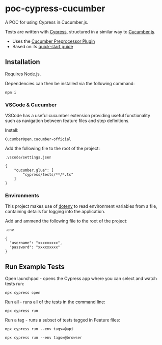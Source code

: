 # poc-cypress-cucumber
A POC for using Cypress in Cucumber.js.

Tests are written with [Cypress](https://docs.cypress.io/guides/overview/why-cypress), structured in a similar way to [Cucumber.js](https://cucumber.io/docs/guides/overview/).

- Uses the [Cucumber Preprocessor Plugin](https://github.com/badeball/cypress-cucumber-preprocessor)
- Based on its [quick-start guide](https://github.com/badeball/cypress-cucumber-preprocessor/blob/master/docs/quick-start.md)

## Installation
Requires [Node.js](https://nodejs.org/).

Dependencies can then be installed via the following command:

`npm i`

### VSCode & Cucumber
VSCode has a useful cucumber extension providing useful functionality such as navigation between feature files and step definitions.

Install:

`CucumberOpen.cucumber-official`

Add the following file to the root of the project:

`.vscode/settings.json` 
```
{
    "cucumber.glue": [
        "cypress/tests/**/*.ts"
    ]
}
```

### Environments
This project makes use of [dotenv](https://github.com/motdotla/dotenv) to read environment variables from a file, containing details for logging into the application.

Add and ammend the following file to the root of the project:

`.env`
```
{
  "username": "xxxxxxxxx",
  "password": "xxxxxxxxx"
}
```

## Run Example Tests
Open launchpad - opens the Cypress app where you can select and watch tests run:

`npx cypress open`

Run all - runs all of the tests in the command line:

`npx cypress run`

Run a tag - runs a subset of tests tagged in Feature files:

`npx cypress run --env tags=@api`

`npx cypress run --env tags=@browser`